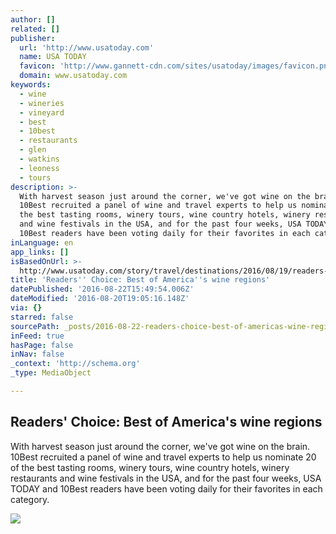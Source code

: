 ```yaml
---
author: []
related: []
publisher:
  url: 'http://www.usatoday.com'
  name: USA TODAY
  favicon: 'http://www.gannett-cdn.com/sites/usatoday/images/favicon.png'
  domain: www.usatoday.com
keywords:
  - wine
  - wineries
  - vineyard
  - best
  - 10best
  - restaurants
  - glen
  - watkins
  - leoness
  - tours
description: >-
  With harvest season just around the corner, we've got wine on the brain.
  10Best recruited a panel of wine and travel experts to help us nominate 20 of
  the best tasting rooms, winery tours, wine country hotels, winery restaurants
  and wine festivals in the USA, and for the past four weeks, USA TODAY and
  10Best readers have been voting daily for their favorites in each category.
inLanguage: en
app_links: []
isBasedOnUrl: >-
  http://www.usatoday.com/story/travel/destinations/2016/08/19/readers-choice-best-americas-wine-regions/88943080/
title: 'Readers'' Choice: Best of America''s wine regions'
datePublished: '2016-08-22T15:49:54.006Z'
dateModified: '2016-08-20T19:05:16.148Z'
via: {}
starred: false
sourcePath: _posts/2016-08-22-readers-choice-best-of-americas-wine-regions.md
inFeed: true
hasPage: false
inNav: false
_context: 'http://schema.org'
_type: MediaObject

---
```

<article style=""><h1>Readers' Choice: Best of America's wine regions</h1><p>With harvest season just around the corner, we've got wine on the brain. 10Best recruited a panel of wine and travel experts to help us nominate 20 of the best tasting rooms, winery tours, wine country hotels, winery restaurants and wine festivals in the USA, and for the past four weeks, USA TODAY and 10Best readers have been voting daily for their favorites in each category.</p><img src="http://www.gannett-cdn.com/-mm-/50150612445036b0ec6aef0f4e2d5146ad84d7be/c=0-239-1919-1323&amp;r=x633&amp;c=1200x630/local/-/media/2016/08/18/USATODAY/USATODAY/636071143567983751-ThinkstockPhotos-528059820.jpg" /></article>